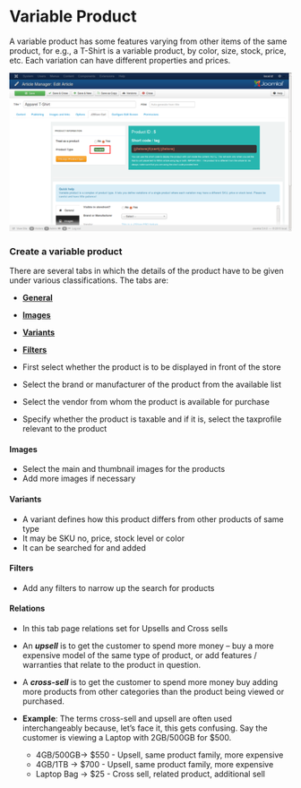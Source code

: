 # Variable Product

A variable product has some features varying from other items of the same product, for e.g., a T-Shirt is a variable product, by color, size, stock, price, etc. Each variation can have different properties and prices.

![Variable Product](product_variable.png)

### Create a variable product
There are several tabs in which the details of the product have to be given under various classifications. The tabs are:

* **[General](http://j2store.gitbooks.io/user-guide/content/variable_general.html)**
* **[Images](http://j2store.gitbooks.io/user-guide/content/variable_images.html)**
* **[Variants](http://j2store.gitbooks.io/user-guide/content/variable_variants.html)**
* **[Filters](http://j2store.gitbooks.io/user-guide/content/variable_relations.html)**

* First select whether the product is to be displayed in front of the store
* Select the brand or manufacturer of the product from the available list
* Select the vendor from whom the product is available for purchase
* Specify whether the product is taxable and if it is, select the taxprofile relevant to the product

#### Images
* Select the main and thumbnail images for the products
* Add more images if necessary

#### Variants
* A variant defines how this product differs from other products of same type
* It may be SKU no, price, stock level or color
* It can be searched for and added

#### Filters
* Add any filters to narrow up the search for products

#### Relations
* In this tab page relations set for Upsells and Cross sells
* An ***upsell*** is to get the customer to spend more money – buy a more expensive model of the same type of product, or add features / warranties that relate to the product in question.
* A ***cross-sell*** is to get the customer to spend more money buy adding more products from other categories than the product being viewed or purchased.
* **Example**:
    The terms cross-sell and upsell are often used interchangeably because, let’s face it, this gets confusing. Say the customer is viewing a Laptop with 2GB/500GB for $500.

    * 4GB/500GB-> $550 - Upsell, same product family, more expensive
    * 4GB/1TB -> $700  - Upsell, same product family, more expensive
    * Laptop Bag -> $25 - Cross sell, related product, additional sell
